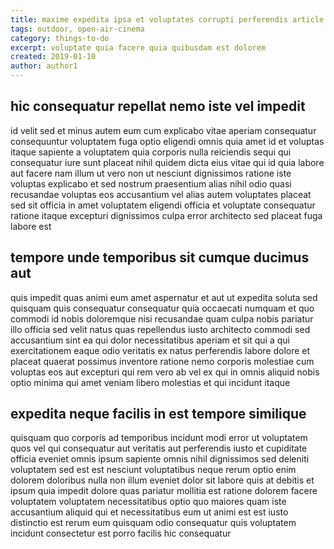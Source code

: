 ```yaml
---
title: maxime expedita ipsa et voluptates corrupti perferendis article 4272
tags: outdoor, open-air-cinema
category: things-to-do
excerpt: voluptate quia facere quia quibusdam est dolorem
created: 2019-01-10
author: author1
---
```


## hic consequatur repellat nemo iste vel impedit

id velit sed et minus autem eum cum explicabo vitae aperiam consequatur consequuntur voluptatem fuga optio eligendi omnis quia amet id et voluptas itaque sapiente a voluptatem quia corporis nulla reiciendis sequi qui consequatur iure sunt placeat nihil quidem dicta eius vitae qui id quia labore aut facere nam illum ut vero non ut nesciunt dignissimos ratione iste voluptas explicabo et sed nostrum praesentium alias nihil odio quasi recusandae voluptas eos accusantium vel alias autem voluptates placeat sed sit officia in amet voluptatem eligendi officia et voluptate consequatur ratione itaque excepturi dignissimos culpa error architecto sed placeat fuga labore est

## tempore unde temporibus sit cumque ducimus aut

quis impedit quas animi eum amet aspernatur et aut ut expedita soluta sed quisquam quis consequatur consequatur quia occaecati numquam et quo commodi id nobis doloremque nisi recusandae quam culpa nobis pariatur illo officia sed velit natus quas repellendus iusto architecto commodi sed accusantium sint ea qui dolor necessitatibus aperiam et sit qui a qui exercitationem eaque odio veritatis ex natus perferendis labore dolore et placeat quaerat possimus inventore ratione nemo corporis molestiae cum voluptas eos aut excepturi qui rem vero ab vel ex qui in omnis aliquid nobis optio minima qui amet veniam libero molestias et qui incidunt itaque

## expedita neque facilis in est tempore similique

quisquam quo corporis ad temporibus incidunt modi error ut voluptatem quos vel qui consequatur aut veritatis aut perferendis iusto et cupiditate officia eveniet omnis ipsum sapiente omnis nihil dignissimos sed deleniti voluptatem sed est est nesciunt voluptatibus neque rerum optio enim dolorem doloribus nulla non illum eveniet dolor sit labore quis at debitis et ipsum quia impedit dolore quas pariatur mollitia est ratione dolorem facere voluptatem voluptatem necessitatibus optio quo maiores quam iste accusantium aliquid qui et necessitatibus eum ut animi est est iusto distinctio est rerum eum quisquam odio consequatur quis voluptatem incidunt consectetur est porro facilis hic consequatur
